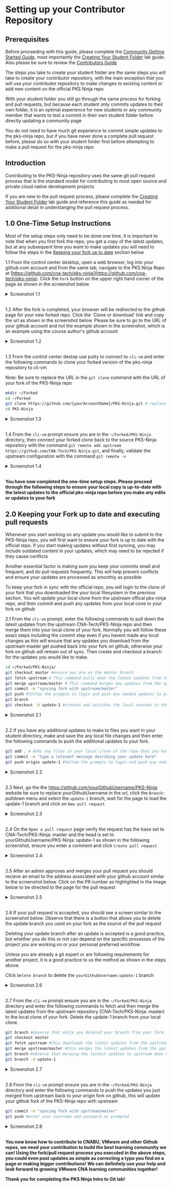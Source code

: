 # Setting up your Contributor Repository

## Prerequisites

Before proceeding with this guide, please complete the [Community Getting Started Guide](https://github.com/CNA-Tech/PKS-Ninja/tree/Pks1.4/Courses/GettingStarted-GS3861), most importantly the [Creating Your Student Folder](https://github.com/CNA-Tech/PKS-Ninja/tree/Pks1.4/LabGuides/CreateStudentFolder-SF6361) lab guide. Also please be sure to review the [Contributors Guide](https://github.com/CNA-Tech/PKS-Ninja/tree/Pks1.4/Courses/ContributorsGuide-CG2415)

The steps you take to create your student folder are the same steps you will take to create your contributor repository, with the main exception that you will use your contributor repository to make changes to existing content or add new content on the official PKS Ninja repo

With your student folder you still go through the same process for forking and pull requests, but because each student only commits updates to their own folder, it is an optimal experience for new students or any community member that wants to test a commit in their own student folder before directly updating a community page

You do not need to have much git experience to commit simple updates to the pks-ninja repo, but if you have never done a complete pull request before, please do so with your student folder first before attempting to make a pull request for the pks-ninja repo

## Introduction

Contributing to the PKS-Ninja repository uses the same git pull request process that is the standard model for contributing to most open source and private cloud native development projects

If you are new to the pull request process, please complete the [Creating Your Student Folder](https://github.com/CNA-Tech/PKS-Ninja/tree/Pks1.4/LabGuides/CreateStudentFolder-SF6361) lab guide and reference this guide as needed for additional detail in understanging the pull request process.

## 1.0 One-Time Setup Instructions

Most of the setup steps only need to be done one time, it is important to note that when you first fork the repo, you get a copy of the latest updates, but at any subsequent time you want to make updates you will need to follow the steps in the [Keeping your fork up to date](#20-keeping-your-fork-up-to-date-and-executing-pull-requests) section below

1.1 From the control center desktop, open a web browser, log into your github.com account and from the same tab, navigate to the PKS Ninja Repo at [https://github.com/cna-tech/pks-ninja](https://github.com/cna-tech/pks-ninja). Click the `Fork` button on the upper right hand corner of the page as shown in the screenshot below

<details><summary>Screenshot 1.1</summary>
<img src="Images/2018-11-14-11-26-54.png">
</details>
<br/>

1.2 After the fork is completed, your browser will be redirected to the github page for your new forked repo. Click the `Clone or download' link and copy the url as shown in the screenshot below. Please be sure to go to the URL of your github account and not the example shown in the screenshot, which is an example using the course author's github account

<details><summary>Screenshot 1.2</summary>
<img src="Images/2018-11-14-11-33-50.png">
</details>
<br/>

1.3 From the control center destop use putty to connect to `cli-vm` and enter the following commands to clone your forked version of the pks-ninja repository to cli-vm

Note: Be sure to replace the URL in the `git clone` command with the URL of your fork of the PKS-Ninja repo

```bash
mkdir ~/Forked
cd ~/Forked
git clone https://github.com/{yourAccountName}/PKS-Ninja.git # replace this url with the url to your fork of the PKS-Ninja repo
cd PKS-Ninja
```

<details><summary>Screenshot 1.3</summary>
<img src="Images/2018-11-14-11-42-45.png">
<img src="Images/2018-11-14-11-43-13.png">
</details>
<br/>

1.4 From the `cli-vm` prompt ensure you are in the `~/Forked/PKS-Ninja` directory, then connect your forked clone back to the source PKS-Ninja repository with the command `git remote add upstream https://github.com/CNA-Tech/PKS-Ninja.git`, and finally, validate the upstream configuration with the command `git remote -v`

<details><summary>Screenshot 1.4</summary>
<img src="Images/2018-11-14-11-56-55.png">
</details>
<br/>

**You have now completed the one-time setup steps. Please proceed through the following steps to ensure your local copy is up-to-date with the latest updates to the official pks-ninja repo before you make any edits or updates to your fork**

## 2.0 Keeping your Fork up to date and executing pull requests

Whenever you start working on any update you would like to submit to the PKS-Ninja repo, you will first want to ensure your fork is up to date with the official repo. If you start making updates without first syncing, you may include outdated content in your updates, which may need to be rejected if they cause conflicts

Another essential factor is making sure you keep your commits small and frequent, and do pull requests frequently. This will help prevent conflicts and ensure your updates are processed as smoothly as possible

To keep your fork in sync with the official repo, you will login to the clone of your fork that you downloaded the your local filesystem in the previous section. You will update your local clone from the upstream offical pks-ninja repo, and then commit and push any updates from your local cone to your fork on github

2.1 From the `cli-vm` prompt, enter the following commands to pull down the latest updates from the upstream CNA-Tech/PKS-Ninja repo and then merge them into your local clone of your fork. Normally you will follow these exact steps including the commit step even if you havent made any local changes as this will ensure that any updates you download from the upstream master get pushed back into your fork on github, otherwise your fork on github will remain out of sync. Then create and checkout a branch for the updates you would like to make.

```bash
cd ~/Forked/PKS-Ninja/
git checkout master #ensure you are on the master branch
git fetch upstream # This command pulls down the latest updates from the upstream repo
git merge upstream/master # This command merges any updates from the upstream repo into the master of your local clone of your fork
git commit -m "syncing fork with upstream/master"
git push #follow the prompts to login and push any needed updates to your fork
git branch
git checkout -b update-1 #creates and switches the local context to the update-1 branch
```

<details><summary>Screenshot 2.1</summary>
<img src="Images/2019-02-09-23-56-25.png">
<img src="Images/2019-02-09-23-57-12.png">
</details>
<br/>

2.2 If you have any additional updates to make to files you want in your student directory,  make and save the any local file changes and then enter the following commands to push the additional updates to your fork.

```bash
git add . # Adds any files in your local clone of the repo that you have updated to staging so they get commited in the following command
git commit -m "type a relevant message desribing your update here"
git push origin update-1 #follow the prompts to login and push any needed updates to your fork
```

<details><summary>Screenshot 2.2</summary>
<img src="Images/2019-02-10-00-03-46.png">
</details>
<br/>

2.3 Next, go the the https://github.com/yourGithubUsername/PKS-Ninja website be sure to replace yourGithubUsername in the url, click the `Branch:` pulldown menu and select the `update-1` branch, wait for the page to load the update-1 branch and click on `New pull request`

<details><summary>Screenshot 2.3</summary>
<img src="Images/2019-02-10-00-06-53.png">
</details>
<br/>

2.4 On the `Open a pull request` page verify the request has the base set to CNA-Tech/PKS-Ninja: master and the head is set to yourGithubUsername/PKS-Ninja: update-1 as shown in the following screenshot, ensure you enter a comment and click `Create pull request`

<details><summary>Screenshot 2.4</summary>
<img src="Images/2019-02-10-00-08-17.png">
</details>
<br/>

2.5 After an admin approves and merges your pull request you should recieve an email to the address associated with your github account similar to the screenshot below. Click on the PR number as highlighted in the image below to be directed to the page for the pull request

<details><summary>Screenshot 2.5</summary>
<img src="Images/2019-02-09-18-43-39.png">
</details>
<br/>

2.6 If your pull request is accepted, you should see a screen similar to the screenshot below. Observe that there is a button that allows you to delete the update branch you used on your fork as the source of the pull request

Deleting your update branch after an update is accepted is a good practice, but whether you do this or not can depend on the specific processes of the project you are working on or your personal preferred workflow.

Unless you are already a git expert or are following requirements for another project, it is a good practice to us the method as shown in the steps above.

Click `Delete branch` to delete the `yourGithubUsername:update-1` branch

<details><summary>Screenshot 2.6</summary>
<img src="Images/2019-02-10-00-10-06.png">
</details>
<br/>

2.7 From the `cli-vm` prompt ensure you are in the `~/Forked/PKS-Ninja` directory and enter the following commands to fetch and then merge the latest updates from the upstream repository (CNA-Tech/PKS-Ninja: master) to the local clone of your fork. Delete the update-1 branch from your local clone.

```bash
git branch #observe that while you deleted your branch from your fork, it is still present in your local clone
git checkout master
git fetch upstream #this downloads the latest updates from the upstream but does not merge or apply them into your local branches
git merge upstream/master #this merges the latest updates from the upstream CNA-Tech/PKS-Ninja repo master branch into the master branch of your local clone to bring it up to date
git branch #observe that merging the lastest updates to upstream does not automatically delete your local branches
git branch -d update-1
```

<details><summary>Screenshot 2.7</summary>
<img src="Images/2019-02-10-00-12-32.png">
</details>
<br/>

2.8 From the `cli-vm` prompt ensure you are in the `~/Forked/PKS-Ninja` directory and enter the following commands to push the updates you just merged from upstream back to your origin fork on github, this will update your github fork of the PKS-Ninja repo with upstream

```bash
git commit -m "syncing fork with upstream/master"
git push #enter your username and password as prompted
```

<details><summary>Screenshot 2.8</summary>
<img src="Images/2019-02-10-00-15-48.png">
</details>
<br/>

**You now know how to contribute to CNABU, VMware and other Github repos, we need your contribution to build the best learning community we can! Using the fork/pull request process you executed in the above steps, you could even post updates as simple as correcting a typo you find on a page or making bigger contributions! We can definitely use your help and look forward to growing VMware CNA learning communities together!**

**Thank you for completing the PKS Ninja Intro to Git lab!**
